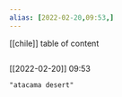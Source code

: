 ```yaml
---
alias: [2022-02-20,09:53,]
---
```

[[chile]]
table of content
```toc
```

[[2022-02-20]] 09:53

```query
"atacama desert"
```